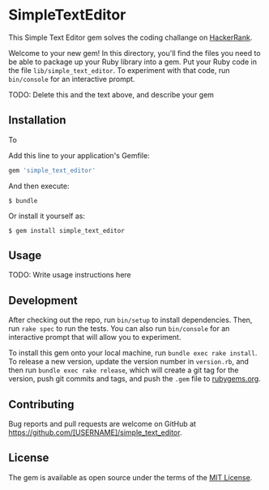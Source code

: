 # SimpleTextEditor

This Simple Text Editor gem solves the coding challange on [HackerRank](https://www.hackerrank.com/challenges/simple-text-editor).

Welcome to your new gem! In this directory, you'll find the files you need to be able to package up your Ruby library into a gem. Put your Ruby code in the file `lib/simple_text_editor`. To experiment with that code, run `bin/console` for an interactive prompt.

TODO: Delete this and the text above, and describe your gem

## Installation

To 

Add this line to your application's Gemfile:

```ruby
gem 'simple_text_editor'
```

And then execute:

    $ bundle

Or install it yourself as:

    $ gem install simple_text_editor

## Usage

TODO: Write usage instructions here

## Development

After checking out the repo, run `bin/setup` to install dependencies. Then, run `rake spec` to run the tests. You can also run `bin/console` for an interactive prompt that will allow you to experiment.

To install this gem onto your local machine, run `bundle exec rake install`. To release a new version, update the version number in `version.rb`, and then run `bundle exec rake release`, which will create a git tag for the version, push git commits and tags, and push the `.gem` file to [rubygems.org](https://rubygems.org).

## Contributing

Bug reports and pull requests are welcome on GitHub at https://github.com/[USERNAME]/simple_text_editor.


## License

The gem is available as open source under the terms of the [MIT License](http://opensource.org/licenses/MIT).

